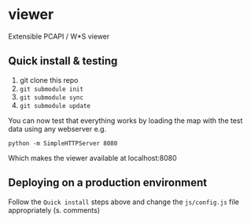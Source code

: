 # viewer
Extensible PCAPI / W*S viewer

## Quick install & testing

1. git clone this repo
2. `git submodule init`
3. `git submodule sync`
4. `git submodule update`

You can now test that everything works by loading the map with the test data using any webserver e.g.

```
python -m SimpleHTTPServer 8080
```

Which makes the viewer available at localhost:8080

## Deploying on a production environment

Follow the `Quick install` steps above and change the `js/config.js` file appropriately (s. comments)
